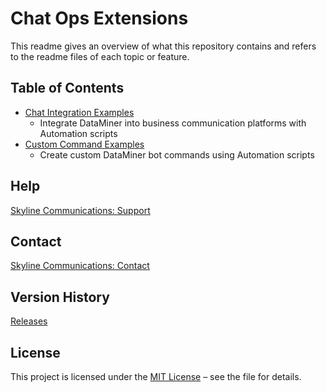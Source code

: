 # Chat Ops Extensions

This readme gives an overview of what this repository contains and refers to the readme files of each topic or feature.

## Table of Contents

- [Chat Integration Examples](https://github.com/SkylineCommunications/ChatOps-Extensions/blob/main/ChatIntegrationExamples/README.md)
  - Integrate DataMiner into business communication platforms with Automation scripts
- [Custom Command Examples](https://github.com/SkylineCommunications/ChatOps-Extensions/blob/main/CustomCommandExamples/README.md)
  - Create custom DataMiner bot commands using Automation scripts

## Help

[Skyline Communications: Support](https://skyline.be/contact/tech-support)

## Contact

[Skyline Communications: Contact](https://skyline.be/contact)

## Version History

[Releases](https://github.com/SkylineCommunications/ChatOps-Extensions/releases)

## License

This project is licensed under the [MIT License](https://github.com/SkylineCommunications/ChatOps-Extensions/blob/main/LICENSE) – see the file for details.
